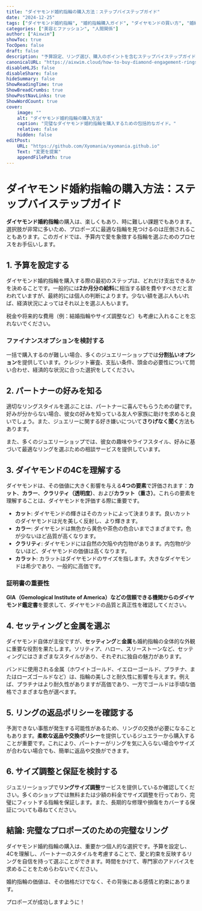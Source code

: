 ```yaml
---
title: "ダイヤモンド婚約指輪の購入方法：ステップバイステップガイド"
date: "2024-12-25"
tags: ["ダイヤモンド婚約指輪", "婚約指輪購入ガイド", "ダイヤモンドの買い方", "婚約指輪のヒント", "結婚プロポーズ"]
categories: ["美容とファッション", "人間関係"]
author: ["Aixwim"]
showToc: true
TocOpen: false
draft: false
description: "予算設定、リング選び、購入のポイントを含むステップバイステップガイドで、理想的なダイヤモンド婚約指輪を購入する方法を学びましょう。"
canonicalURL: "https://aixwim.cloud/how-to-buy-diamond-engagement-rings"
disableHLJS: false
disableShare: false
hideSummary: false
ShowReadingTime: true
ShowBreadCrumbs: true
ShowPostNavLinks: true
ShowWordCount: true
cover:
    image: ""
    alt: "ダイヤモンド婚約指輪の購入方法"
    caption: "完璧なダイヤモンド婚約指輪を購入するための包括的なガイド。"
    relative: false
    hidden: false
editPost:
    URL: "https://github.com/Xyomania/xyomania.github.io"
    Text: "変更を提案"
    appendFilePath: true
---
```


# ダイヤモンド婚約指輪の購入方法：ステップバイステップガイド

**ダイヤモンド婚約指輪**の購入は、楽しくもあり、時に難しい課題でもあります。選択肢が非常に多いため、プロポーズに最適な指輪を見つけるのは圧倒されることもあります。このガイドでは、予算内で愛を象徴する指輪を選ぶためのプロセスをお手伝いします。

## 1. 予算を設定する

ダイヤモンド婚約指輪を購入する際の最初のステップは、どれだけ支出できるかを決めることです。一般的には**2か月分の給料**に相当する額を費やすべきだと言われていますが、最終的には個人の判断によります。少ない額を選ぶ人もいれば、経済状況によってはそれ以上を選ぶ人もいます。

税金や将来的な費用（例：結婚指輪やサイズ調整など）も考慮に入れることを忘れないでください。

### ファイナンスオプションを検討する

一括で購入するのが難しい場合、多くのジュエリーショップでは**分割払いオプション**を提供しています。クレジット審査、支払い条件、頭金の必要性について問い合わせ、経済的な状況に合った選択をしてください。

## 2. パートナーの好みを知る

適切なリングスタイルを選ぶことは、パートナーに喜んでもらうための鍵です。好みが分からない場合、彼女の好みを知っている友人や家族に助けを求めると良いでしょう。また、ジュエリーに関する好き嫌いについて**さりげなく聞く**方法もあります。

また、多くのジュエリーショップでは、彼女の趣味やライフスタイル、好みに基づいて最適なリングを選ぶための相談サービスを提供しています。

## 3. ダイヤモンドの4Cを理解する

ダイヤモンドは、その価値に大きく影響を与える**4つの要素**で評価されます：**カット**、**カラー**、**クラリティ（透明度）**、および**カラット（重さ）**。これらの要素を理解することは、ダイヤモンドを評価する際に重要です。

- **カット**: ダイヤモンドの輝きはそのカットによって決まります。良いカットのダイヤモンドは光を美しく反射し、より輝きます。
- **カラー**: ダイヤモンドは無色から黄色や茶色の色合いまでさまざまです。色が少ないほど品質が高くなります。
- **クラリティ**: ダイヤモンドには自然の欠陥や内包物があります。内包物が少ないほど、ダイヤモンドの価値は高くなります。
- **カラット**: カラットはダイヤモンドのサイズを指します。大きなダイヤモンドは希少であり、一般的に高価です。

### 証明書の重要性

**GIA（Gemological Institute of America）**などの信頼できる機関からの**ダイヤモンド鑑定書**を要求して、ダイヤモンドの品質と真正性を確認してください。

## 4. セッティングと金属を選ぶ

ダイヤモンド自体が主役ですが、**セッティング**と**金属**も婚約指輪の全体的な外観に重要な役割を果たします。ソリティア、ハロー、スリーストーンなど、セッティングにはさまざまなスタイルがあり、それぞれに独自の魅力があります。

バンドに使用される金属（ホワイトゴールド、イエローゴールド、プラチナ、またはローズゴールドなど）は、指輪の美しさと耐久性に影響を与えます。例えば、プラチナはより耐久性がありますが高価であり、一方でゴールドは手頃な価格でさまざまな色が選べます。

## 5. リングの返品ポリシーを確認する

予測できない事態が発生する可能性があるため、リングの交換が必要になることもあります。**柔軟な返品や交換ポリシー**を提供しているジュエラーから購入することが重要です。これにより、パートナーがリングを気に入らない場合やサイズが合わない場合でも、簡単に返品や交換ができます。

## 6. サイズ調整と保証を検討する

ジュエリーショップで**リングサイズ調整**サービスを提供しているか確認してください。多くのショップでは無料または少額の料金でサイズ調整を行っており、完璧にフィットする指輪を保証します。また、長期的な修理や損傷をカバーする保証についても尋ねてください。

## 結論: 完璧なプロポーズのための完璧なリング

ダイヤモンド婚約指輪の購入は、重要かつ個人的な選択です。予算を設定し、4Cを理解し、パートナーのスタイルを考慮することで、愛と約束を反映するリングを自信を持って選ぶことができます。時間をかけて、専門家のアドバイスを求めることをためらわないでください。

婚約指輪の価値は、その価格だけでなく、その背後にある感情と約束にあります。

プロポーズが成功しますように！
